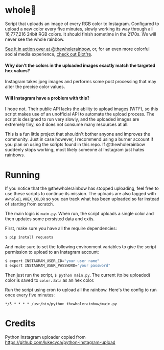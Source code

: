 # whole🌈
Script that uploads an image of every RGB color to Instagram. Configured to upload a new color every five minutes, slowly working its way through all 16,777,216 24bit RGB colors. It should finish sometime in the 2170s. We will never see the whole rainbow.

[See it in action over at @thewholerainbow][wholerainbow], or, for an even more colorful social media experience, [check out Blot're](https://blot.re).

#### Why don't the colors in the uploaded images exactly match the targeted hex values?
Instagram takes jpeg images and performs some post processing that may alter the precise color values.

#### Will Instagram have a problem with this?
I hope not. Their public API lacks the ability to upload images (WTF), so this script makes use of an unofficial API to automate the upload process. The script is designed to run very slowly, and the uploaded images are extremely tiny, so it does not consume many resources at all.

This is a fun little project that shouldn't bother anyone and improves the community. Just in case however, I recommend using a burner account if you plan on using the scripts found in this repo. If @thewholerainbow suddenly stops working, most likely someone at Instagram just hates rainbows.

# Running
If you notice that the @thewholerainbow has stopped uploading, feel free to use these scripts to continue its mission. The uploads are also tagged with `#whole🌈`, `#HEX_COLOR` so you can track what has been uploaded so far instead of starting from scratch.

The main logic is `main.py`. When run, the script uploads a single color and then updates some persisted data and exits.

First, make sure you have all the require dependencies:

```bash
$ pip install requests
```

And make sure to set the following environment variables to give the script permission to upload to an Instagram account:

```bash
$ export INSTAGRAM_USER_ID="your user name"
$ export INSTAGRAM_USER_PASSWORD="your password"
```

Then just run the script, `$ python main.py`. The current (to be uploaded) color is saved to `color.data` as an hex color.

Run the script using cron to upload all the rainbow. Here's the config to run once every five minutes:

```
*/5 * * * * /usr/bin/python thewholerainbow/main.py
```

# Credits
Python Instagram uploader copied from https://github.com/lukecyca/python-instagram-upload


[wholerainbow]: https://www.instagram.com/thewholerainbow/
